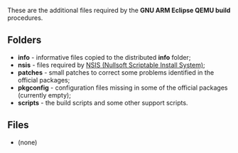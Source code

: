 These are the additional files required by the **GNU ARM Eclipse QEMU build** procedures.

## Folders

* **info** - informative files copied to the distributed **info** folder;
* **nsis** - files required by [NSIS (Nullsoft Scriptable Install System)](http://nsis.sourceforge.net/Main_Page);
* **patches** - small patches to correct some problems identified in the official packages;
* **pkgconfig** - configuration files missing in some of the official packages (currently empty);
* **scripts** - the build scripts and some other support scripts.

## Files

* (none)



